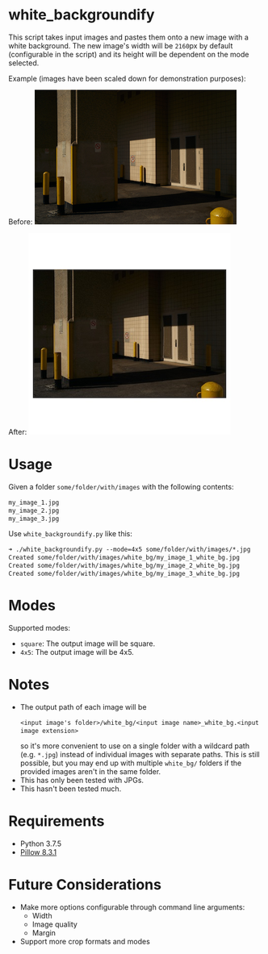 # white_backgroundify

This script takes input images and pastes them onto a new image with a white background. The new image's width will be `2160`px by default (configurable in the script) and its height will be dependent on the mode selected.

Example (images have been scaled down for demonstration purposes):

Before:
![Before](Images/shadows.jpg)

After:
![After](Images/white_bg/shadows_white_bg.jpg)

# Usage

Given a folder `some/folder/with/images` with the following contents:
```
my_image_1.jpg
my_image_2.jpg
my_image_3.jpg
```
Use `white_backgroundify.py` like this:
```
➜ ./white_backgroundify.py --mode=4x5 some/folder/with/images/*.jpg
Created some/folder/with/images/white_bg/my_image_1_white_bg.jpg
Created some/folder/with/images/white_bg/my_image_2_white_bg.jpg
Created some/folder/with/images/white_bg/my_image_3_white_bg.jpg

```

# Modes

Supported modes:
* `square`: The output image will be square.
* `4x5`: The output image will be 4x5.

# Notes

* The output path of each image will be
  ```
  <input image's folder>/white_bg/<input image name>_white_bg.<input image extension>
  ```
  so it's more convenient to use on a single folder with a wildcard path (e.g. `*.jpg`) instead of individual images with separate paths. This is still possible, but you may end up with multiple  `white_bg/` folders if the provided images aren't in the same folder.
* This has only been tested with JPGs. 
* This hasn't been tested much.

# Requirements

* Python 3.7.5
* [Pillow 8.3.1](https://pypi.org/project/Pillow/8.3.1/)

# Future Considerations

* Make more options configurable through command line arguments:
  * Width
  * Image quality
  * Margin
* Support more crop formats and modes
